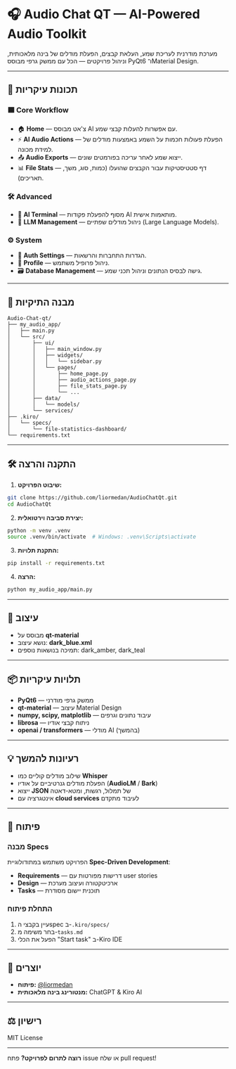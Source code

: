 # 🎧 Audio Chat QT — AI-Powered Audio Toolkit

מערכת מודרנית לעריכת שמע, העלאת קבצים, הפעלת מודלים של בינה מלאכותית, וניהול פרויקטים — הכל עם ממשק גרפי מבוסס PyQt6 ו־Material Design.

---

## 🚀 תכונות עיקריות

### 🟦 Core Workflow
- 🏠 **Home** — צ'אט מבוסס AI עם אפשרות להעלות קבצי שמע.
- ⚡ **AI Audio Actions** — הפעלת פעולות חכמות על השמע באמצעות מודלים של למידת מכונה.
- 📤 **Audio Exports** — ייצוא שמע לאחר עריכה בפורמטים שונים.
- 📊 **File Stats** — דף סטטיסטיקות עבור הקבצים שהועלו (כמות, סוג, משך, תאריכים).

### 🛠️ Advanced
- 🧠 **AI Terminal** — מסוף להפעלת פקודות AI מותאמות אישית.
- 🧬 **LLM Management** — ניהול מודלים שפתיים (Large Language Models).

### ⚙️ System
- 🔐 **Auth Settings** — הגדרות התחברות והרשאות.
- 👤 **Profile** — ניהול פרופיל משתמש.
- 🗃️ **Database Management** — גישה לבסיס הנתונים וניהול תכני שמע.

---

## 🧩 מבנה התיקיות

```
Audio-Chat-qt/
├── my_audio_app/
│   ├── main.py
│   └── src/
│       ├── ui/
│       │   ├── main_window.py
│       │   ├── widgets/
│       │   │   └── sidebar.py
│       │   └── pages/
│       │       ├── home_page.py
│       │       ├── audio_actions_page.py
│       │       ├── file_stats_page.py
│       │       └── ...
│       ├── data/
│       │   └── models/
│       └── services/
├── .kiro/
│   └── specs/
│       └── file-statistics-dashboard/
└── requirements.txt
```

---

## 🛠️ התקנה והרצה

1. **שיבוט הפרויקט:**
```bash
git clone https://github.com/liormedan/AudioChatQt.git
cd AudioChatQt
```

2. **יצירת סביבה וירטואלית:**
```bash
python -m venv .venv
source .venv/bin/activate  # Windows: .venv\Scripts\activate
```

3. **התקנת תלויות:**
```bash
pip install -r requirements.txt
```

4. **הרצה:**
```bash
python my_audio_app/main.py
```

---

## 🎨 עיצוב

- מבוסס על **qt-material**
- נושא עיצוב: **dark_blue.xml**
- תמיכה בנושאות נוספים: dark_amber, dark_teal

---

## 📦 תלויות עיקריות

- **PyQt6** — ממשק גרפי מודרני
- **qt-material** — עיצוב Material Design
- **numpy, scipy, matplotlib** — עיבוד נתונים וגרפים
- **librosa** — ניתוח קבצי אודיו
- **openai / transformers** — מודלי AI (בהמשך)

---

## 💡 רעיונות להמשך

- שילוב מודלים קוליים כמו **Whisper**
- הפעלת מודלים גנרטיביים על אודיו (**AudioLM** / **Bark**)
- ייצוא **JSON** של תמלול, רגשות, ומטא-דאטה
- אינטגרציה עם **cloud services** לעיבוד מתקדם

---

## 🔧 פיתוח

### מבנה Specs
הפרויקט משתמש במתודולוגיית **Spec-Driven Development**:
- **Requirements** — דרישות מפורטות עם user stories
- **Design** — ארכיטקטורה ועיצוב מערכת
- **Tasks** — תוכנית יישום מסודרת

### התחלת פיתוח
1. עיין בקבצי הspec ב-`.kiro/specs/`
2. בחר משימה מ-`tasks.md`
3. הפעל את הכלי "Start task" ב-Kiro IDE

---

## 👤 יוצרים

- **פיתוח:** [@liormedan](https://github.com/liormedan)
- **מנטורינג בינה מלאכותית:** ChatGPT & Kiro AI

---

## ⚖️ רישיון

MIT License

---

**רוצה לתרום לפרויקט?** פתח issue או שלח pull request!